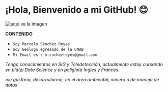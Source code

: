 
# ¡Hola, Bienvenido a mi GitHub! 😊 



![aqui va la imagen](https://e7.pngegg.com/pngimages/683/780/png-clipart-emotional-intelligence-knowledge-artificial-intelligence-concept-technology-blue-electronics.png)


**CONTENIDO**

- `Soy Marcelo Sánchez Reyes`
- `Soy Geólogo egresado de la UNAB`
- `Mi Email es : m.snchezreyes@gmail.com`


*Tengo conocimientos en SIG y Teledetección, actualmente estoy cursando en platzi Data Science y en poliglota Ingles y Francés.* 

*me gustaria, desarrollarme, en el área ambiental, minera o de manejo de datos*



